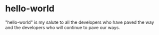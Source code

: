 # hello-world
"hello-world" is my salute to all  the developers who have paved  the way and the developers who will continue to pave our ways.
